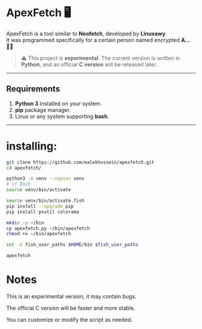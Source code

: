 # ApexFetch 🖥️



ApexFetch is a tool similar to **Neofetch**, developed by **Linuxawy**.  
It was programmed specifically for a certain person named encrypted **A...** 🕵️‍♂️  

> ⚠️ This project is **experimental**. The current version is written in **Python**, and an official **C version** will be released later.

---

## Requirements

1. **Python 3** installed on your system.
2. **pip** package manager.
3. Linux or any system supporting **bash**.

---

# installing:
```bash
git clone https://github.com/malekhussein/apexfetch.git
cd apexfetch/
```

```bash
python3 -m venv --copies venv
# if Bash
source venv/bin/activate

source venv/bin/activate.fish
pip install --upgrade pip
pip install psutil colorama
```
```bash
mkdir -p ~/bin
cp apexfetch.py ~/bin/apexfetch
chmod +x ~/bin/apexfetch
```
```bash
set -U fish_user_paths $HOME/bin $fish_user_paths
```
```bash
apexfetch
```


# Notes
This is an experimental version, it may contain bugs.

The official C version will be faster and more stable.

You can customize or modify the script as needed.
